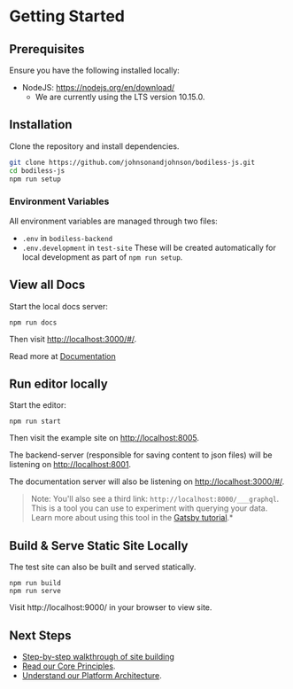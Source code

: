 # Getting Started

## Prerequisites

Ensure you have the following installed locally:
- NodeJS: https://nodejs.org/en/download/ 
  - We are currently using the LTS version 10.15.0. 

## Installation

Clone the repository and install dependencies.
```bash
git clone https://github.com/johnsonandjohnson/bodiless-js.git
cd bodiless-js
npm run setup
```

### Environment Variables
All environment variables are managed through two files:
- `.env` in `bodiless-backend`
- `.env.development` in `test-site`
These will be created automatically for local development as part of `npm run setup`.

## View all Docs
Start the local docs server:
```
npm run docs
```

Then visit [http://localhost:3000/#/](http://localhost:3000/#/).

Read more at [Documentation](Development/Architecture/Documentation)

## Run editor locally

Start the editor:
```
npm run start
```

Then visit the example site on [http://localhost:8005](http://localhost:8000). 

The
backend-server (responsible for saving content to json files) will be listening
on [http://localhost:8001](http://localhost:8001).

The documentation server will also be listening  on [http://localhost:3000/#/](http://localhost:3000/#/).

> Note: You'll also see a third link: `http://localhost:8000/___graphql`. This is
a tool you can use to experiment with querying your data. Learn more about using
this tool in the
[Gatsby tutorial](https://www.gatsbyjs.org/tutorial/part-five/#introducing-graphiql).*

## Build & Serve Static Site Locally

The test site can also be built and served statically.
```
npm run build
npm run serve
```
Visit http://localhost:9000/ in your browser to view site.

## Next Steps
- [Step-by-step walkthrough of site building](About/SiteBuildBasics)
- [Read our Core Principles](About/CorePrinciples).
- [Understand our Platform Architecture](About/Development/Architecture).


